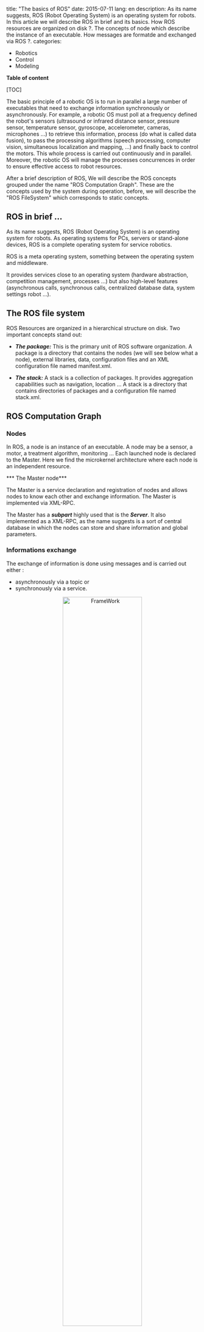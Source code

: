 title:  "The basics of ROS"
date: 2015-07-11
lang: en
description: As its name suggests, ROS (Robot Operating System) is an operating system for robots. In this article we will describe ROS in brief and its basics. How ROS resources are organized on disk ?. The concepts of node which describe the instance of an executable.  How messages are formatde and exchanged via ROS ?.
categories:
- Robotics
- Control
- Modeling

**Table of content**

[TOC]


The basic principle of a robotic OS is to run in parallel a large number of executables that need to exchange information synchronously or asynchronously. For example, a robotic OS must poll at a frequency defined the robot's sensors (ultrasound or infrared distance sensor, pressure sensor, temperature sensor, gyroscope, accelerometer, cameras, microphones ...) to retrieve this information, process (do what is called data fusion), to pass the processing algorithms (speech processing, computer vision, simultaneous localization and mapping, ...) and finally back to control the motors. This whole process is carried out continuously and in parallel. Moreover, the robotic OS will manage the processes concurrences in order to ensure effective access to robot resources.

After a brief description of ROS, We will describe the ROS concepts grouped under the name "ROS Computation Graph". These are the concepts used by the system during operation, before, we will describe the "ROS FileSystem" which corresponds to static concepts.

## ROS in brief ...

As its name suggests, ROS (Robot Operating System) is an operating system for robots. As operating systems for PCs, servers or stand-alone devices, ROS is a complete operating system for service robotics.

ROS is a meta operating system, something between the operating system and middleware.

It provides services close to an operating system (hardware abstraction, competition management, processes ...) but also high-level features (asynchronous calls, synchronous calls, centralized database data, system settings robot ...).

## The ROS file system

ROS Resources are organized in a hierarchical structure on disk. Two important concepts stand out:

* ***The package:*** This is the primary unit of ROS software organization. A package is a directory that contains the nodes (we will see below what a node), external libraries, data, configuration files and an XML configuration file named manifest.xml.

* ***The stack:*** A stack is a collection of packages. It provides aggregation capabilities such as navigation, location ... A stack is a directory that contains directories of packages and a configuration file named stack.xml.

## ROS Computation Graph

### Nodes

In ROS, a node is an instance of an executable. A node may be a sensor, a motor, a treatment algorithm, monitoring ... Each launched node is declared to the Master. Here we find the microkernel architecture where each node is an independent resource.

*** The Master node***

The Master is a service declaration and registration of nodes and allows nodes to know each other and exchange information. The Master is implemented via XML-RPC.

The Master has a ***subpart*** highly used that is the ***Server***. It also implemented as a XML-RPC, as the name suggests is a sort of central database in which the nodes can store and share information and global parameters.

### Informations exchange

The exchange of information is done using messages and is carried out either :
* asynchronously via a topic or
* synchronously via a service.

<center><figure>
<img src="{{ url_for('static', filename='images/ROS-services-and-topic.jpg') }}" alt="FrameWork" style="width:70%;" >
  <figcaption>*ROS topic and service concepts.*</figcaption>
</figure>
</center>

*** Messages ***

A message is a composite data structure. A message consists of a combination of primitive types (strings, boolean, integer, float ...) and message (the message is a recursive structure).

For example, a node representing a servo robot, certainly release its state on a topic (depending on what you have programmed) with a message containing such an integer representing the motor position, a float of its temperature, another float of its speed ...

The description of messages is stored in package_name/msg/monMessageType.msg. This file describes the structure of messages.

#### The topics

A topic is an information transport system based on the system of the *** subscription / publication *** (subscribe / publish). One or more nodes can publish information on a topic and one or more nodes can read information on this topic. The topic is somehow an asynchronous bus information much like an RSS feed. This notion of asynchronous bus many-to-many is essential in the case of a distributed system.

The topic is typed, that is to say, the type of information that is published (the message) is always structured in the same way. The nodes send or receive messages on topics.

#### services

The topic is an asynchronous communication mode allowing many-to-many communication. However the service responds to another need, that of a synchronous communication between two nodes. This concept is similar to the concept of remote procedure call (remote procedure call).

The description of services is stored in package_name /srv/monServiceType.srv. This file describes the data structures of requests and responses.
